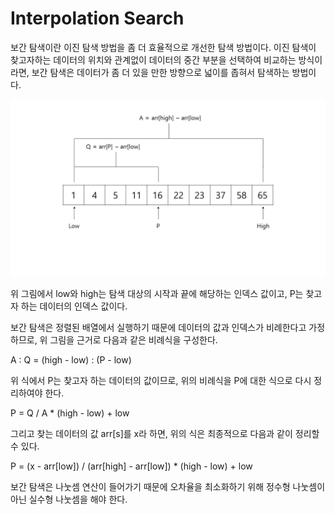 # Interpolation Search

보간 탐색이란 이진 탐색 방법을 좀 더 효율적으로 개선한 탐색 방법이다.
이진 탐색이 찾고자하는 데이터의 위치와 관계없이 데이터의 중간 부분을 선택하여 비교하는 방식이라면, 보간 탐색은 데이터가 좀 더 있을 만한 방향으로 넓이를 좁혀서 탐색하는 방법이다.



![interpolationSearch1](./images/interpolationSearch1-min.JPG)



위 그림에서 low와 high는 탐색 대상의 시작과 끝에 해당하는 인덱스 값이고, P는 찾고자 하는 데이터의 인덱스 값이다.

보간 탐색은 정렬된 배열에서 실행하기 때문에 데이터의 값과 인덱스가 비례한다고 가정하므로, 위 그림을 근거로 다음과 같은 비례식을 구성한다.

A : Q = (high - low) : (P - low)

위 식에서 P는 찾고자 하는 데이터의 값이므로, 위의 비례식을 P에 대한 식으로 다시 정리하여야 한다.

P = Q / A * (high - low) + low

그리고 찾는 데이터의 값 arr[s]를 x라 하면, 위의 식은 최종적으로 다음과 같이 정리할 수 있다.

P = (x - arr[low]) / (arr[high] - arr[low]) * (high - low) + low

보간 탐색은 나눗셈 연산이 들어가기 때문에 오차율을 최소화하기 위해 정수형 나눗셈이 아닌 실수형 나눗셈을 해야 한다.